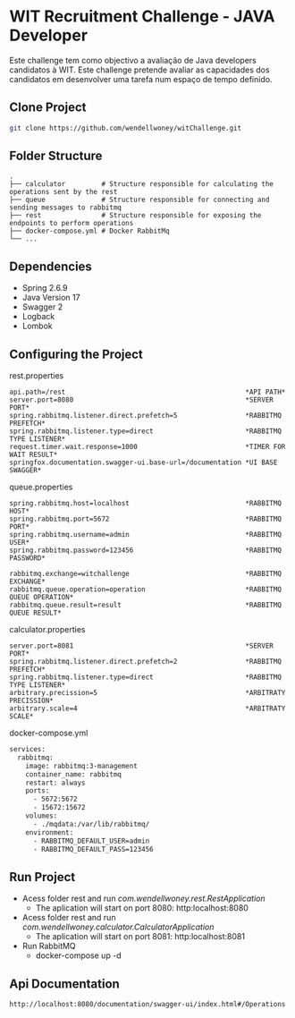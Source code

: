 # WIT Recruitment Challenge - JAVA Developer
Este challenge tem como objectivo a avaliação de Java developers candidatos à WIT. Este challenge pretende avaliar
as capacidades dos candidatos em desenvolver uma tarefa num espaço de tempo definido.

## Clone Project

```sh
git clone https://github.com/wendellwoney/witChallenge.git
```

## Folder Structure

    .
    ├── calculator         # Structure responsible for calculating the operations sent by the rest
    ├── queue              # Structure responsible for connecting and sending messages to rabbitmq
    ├── rest               # Structure responsible for exposing the endpoints to perform operations
    ├── docker-compose.yml # Docker RabbitMq
    └── ...

## Dependencies
* Spring 2.6.9
* Java Version 17
* Swagger 2
* Logback
* Lombok

## Configuring the Project
rest.properties
```
api.path=/rest                                             *API PATH*
server.port=8080                                           *SERVER PORT*
spring.rabbitmq.listener.direct.prefetch=5                 *RABBITMQ PREFETCH*
spring.rabbitmq.listener.type=direct                       *RABBITMQ TYPE LISTENER*
request.timer.wait.response=1000                           *TIMER FOR WAIT RESULT*
springfox.documentation.swagger-ui.base-url=/documentation *UI BASE SWAGGER*
```

queue.properties
```
spring.rabbitmq.host=localhost                             *RABBITMQ HOST*
spring.rabbitmq.port=5672                                  *RABBITMQ PORT*
spring.rabbitmq.username=admin                             *RABBITMQ USER*
spring.rabbitmq.password=123456                            *RABBITMQ PASSWORD*

rabbitmq.exchange=witchallenge                             *RABBITMQ EXCHANGE*
rabbitmq.queue.operation=operation                         *RABBITMQ QUEUE OPERATION*
rabbitmq.queue.result=result                               *RABBITMQ QUEUE RESULT*
```

calculator.properties
```
server.port=8081                                           *SERVER PORT*
spring.rabbitmq.listener.direct.prefetch=2                 *RABBITMQ PREFETCH*
spring.rabbitmq.listener.type=direct                       *RABBITMQ TYPE LISTENER*
arbitrary.precission=5                                     *ARBITRATY PRECISSION* 
arbitrary.scale=4                                          *ARBITRATY SCALE* 
``` 

docker-compose.yml
```dockerfile
services:
  rabbitmq:
    image: rabbitmq:3-management
    container_name: rabbitmq
    restart: always
    ports:
      - 5672:5672
      - 15672:15672
    volumes:
      - ./mqdata:/var/lib/rabbitmq/
    environment:
      - RABBITMQ_DEFAULT_USER=admin
      - RABBITMQ_DEFAULT_PASS=123456
```

## Run Project
* Acess folder rest and run *com.wendellwoney.rest.RestApplication*
  * The aplication will start on port 8080: http:localhost:8080
* Acess folder rest and run *com.wendellwoney.calculator.CalculatorApplication*
  * The aplication will start on port 8081: http:localhost:8081
* Run RabbitMQ
  * docker-compose up -d


## Api Documentation
```
http://localhost:8080/documentation/swagger-ui/index.html#/Operations
```